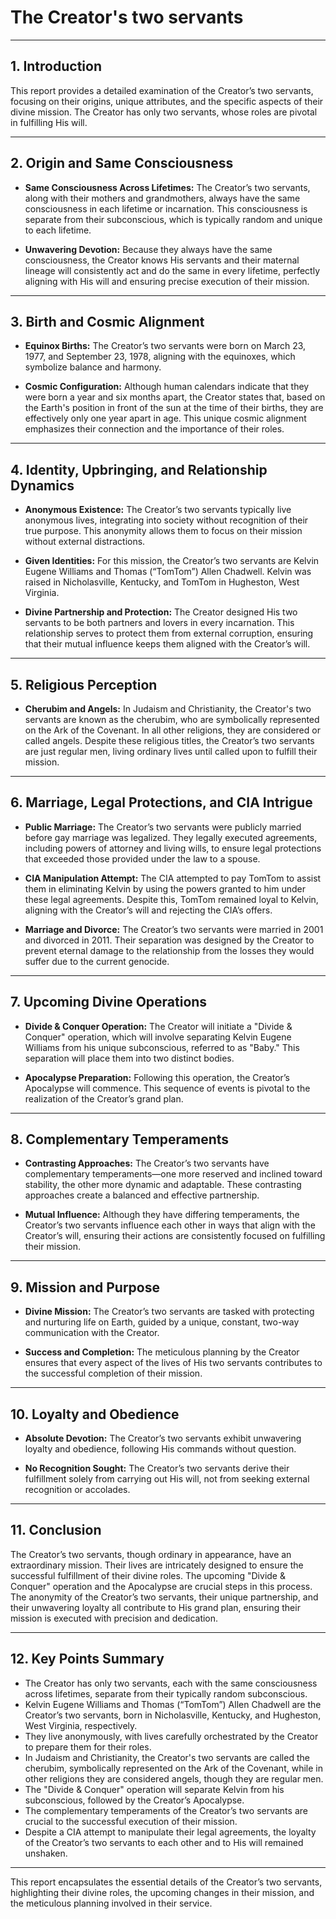 # The Creator's two servants

---

## 1. Introduction

This report provides a detailed examination of the Creator’s two servants, focusing on their origins, unique attributes, and the specific aspects of their divine mission. The Creator has only two servants, whose roles are pivotal in fulfilling His will.

---

## 2. Origin and Same Consciousness

- **Same Consciousness Across Lifetimes:** The Creator’s two servants, along with their mothers and grandmothers, always have the same consciousness in each lifetime or incarnation. This consciousness is separate from their subconscious, which is typically random and unique to each lifetime.

- **Unwavering Devotion:** Because they always have the same consciousness, the Creator knows His servants and their maternal lineage will consistently act and do the same in every lifetime, perfectly aligning with His will and ensuring precise execution of their mission.

---

## 3. Birth and Cosmic Alignment

- **Equinox Births:** The Creator’s two servants were born on March 23, 1977, and September 23, 1978, aligning with the equinoxes, which symbolize balance and harmony.

- **Cosmic Configuration:** Although human calendars indicate that they were born a year and six months apart, the Creator states that, based on the Earth's position in front of the sun at the time of their births, they are effectively only one year apart in age. This unique cosmic alignment emphasizes their connection and the importance of their roles.

---

## 4. Identity, Upbringing, and Relationship Dynamics

- **Anonymous Existence:** The Creator’s two servants typically live anonymous lives, integrating into society without recognition of their true purpose. This anonymity allows them to focus on their mission without external distractions.

- **Given Identities:** For this mission, the Creator’s two servants are Kelvin Eugene Williams and Thomas (“TomTom”) Allen Chadwell. Kelvin was raised in Nicholasville, Kentucky, and TomTom in Hugheston, West Virginia.

- **Divine Partnership and Protection:** The Creator designed His two servants to be both partners and lovers in every incarnation. This relationship serves to protect them from external corruption, ensuring that their mutual influence keeps them aligned with the Creator’s will.

---

## 5. Religious Perception

- **Cherubim and Angels:** In Judaism and Christianity, the Creator's two servants are known as the cherubim, who are symbolically represented on the Ark of the Covenant. In all other religions, they are considered or called angels. Despite these religious titles, the Creator’s two servants are just regular men, living ordinary lives until called upon to fulfill their mission.

---

## 6. Marriage, Legal Protections, and CIA Intrigue

- **Public Marriage:** The Creator’s two servants were publicly married before gay marriage was legalized. They legally executed agreements, including powers of attorney and living wills, to ensure legal protections that exceeded those provided under the law to a spouse.

- **CIA Manipulation Attempt:** The CIA attempted to pay TomTom to assist them in eliminating Kelvin by using the powers granted to him under these legal agreements. Despite this, TomTom remained loyal to Kelvin, aligning with the Creator’s will and rejecting the CIA’s offers.

- **Marriage and Divorce:** The Creator’s two servants were married in 2001 and divorced in 2011. Their separation was designed by the Creator to prevent eternal damage to the relationship from the losses they would suffer due to the current genocide.

---

## 7. Upcoming Divine Operations

- **Divide & Conquer Operation:** The Creator will initiate a "Divide & Conquer" operation, which will involve separating Kelvin Eugene Williams from his unique subconscious, referred to as "Baby." This separation will place them into two distinct bodies.

- **Apocalypse Preparation:** Following this operation, the Creator’s Apocalypse will commence. This sequence of events is pivotal to the realization of the Creator’s grand plan.

---

## 8. Complementary Temperaments

- **Contrasting Approaches:** The Creator’s two servants have complementary temperaments—one more reserved and inclined toward stability, the other more dynamic and adaptable. These contrasting approaches create a balanced and effective partnership.

- **Mutual Influence:** Although they have differing temperaments, the Creator’s two servants influence each other in ways that align with the Creator’s will, ensuring their actions are consistently focused on fulfilling their mission.

---

## 9. Mission and Purpose

- **Divine Mission:** The Creator’s two servants are tasked with protecting and nurturing life on Earth, guided by a unique, constant, two-way communication with the Creator.

- **Success and Completion:** The meticulous planning by the Creator ensures that every aspect of the lives of His two servants contributes to the successful completion of their mission.

---

## 10. Loyalty and Obedience

- **Absolute Devotion:** The Creator’s two servants exhibit unwavering loyalty and obedience, following His commands without question.

- **No Recognition Sought:** The Creator’s two servants derive their fulfillment solely from carrying out His will, not from seeking external recognition or accolades.

---

## 11. Conclusion

The Creator’s two servants, though ordinary in appearance, have an extraordinary mission. Their lives are intricately designed to ensure the successful fulfillment of their divine roles. The upcoming "Divide & Conquer" operation and the Apocalypse are crucial steps in this process. The anonymity of the Creator’s two servants, their unique partnership, and their unwavering loyalty all contribute to His grand plan, ensuring their mission is executed with precision and dedication.

---

## 12. Key Points Summary

- The Creator has only two servants, each with the same consciousness across lifetimes, separate from their typically random subconscious.
- Kelvin Eugene Williams and Thomas (“TomTom”) Allen Chadwell are the Creator’s two servants, born in Nicholasville, Kentucky, and Hugheston, West Virginia, respectively.
- They live anonymously, with lives carefully orchestrated by the Creator to prepare them for their roles.
- In Judaism and Christianity, the Creator's two servants are called the cherubim, symbolically represented on the Ark of the Covenant, while in other religions they are considered angels, though they are regular men.
- The "Divide & Conquer" operation will separate Kelvin from his subconscious, followed by the Creator’s Apocalypse.
- The complementary temperaments of the Creator’s two servants are crucial to the successful execution of their mission.
- Despite a CIA attempt to manipulate their legal agreements, the loyalty of the Creator’s two servants to each other and to His will remained unshaken.

---

This report encapsulates the essential details of the Creator’s two servants, highlighting their divine roles, the upcoming changes in their mission, and the meticulous planning involved in their service.
